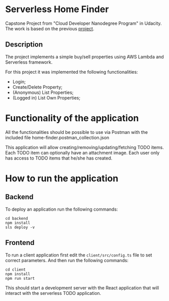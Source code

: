 # Serverless Home Finder

Capstone Project from "Cloud Developer Nanodegree Program" in Udacity. The work is based on the previous [project](https://github.com/Opetion/udacity-todo-serverless).

## Description
The project implements a simple buy/sell properties using AWS Lambda and Serverless framework.

For this project it was implemented the following functionalities:
- Login;
- Create/Delete Property;
- (Anonymous) List Properties;
- (Logged in) List Own Properties;
 

# Functionality of the application

All the functionalities should be possible to use via Postman with the included file home-finder.postman_collection.json 

This application will allow creating/removing/updating/fetching TODO items. Each TODO item can optionally have an attachment image. Each user only has access to TODO items that he/she has created.

# How to run the application

## Backend

To deploy an application run the following commands:

```
cd backend
npm install
sls deploy -v
```

## Frontend

To run a client application first edit the `client/src/config.ts` file to set correct parameters. And then run the following commands:

```
cd client
npm install
npm run start
```

This should start a development server with the React application that will interact with the serverless TODO application.

